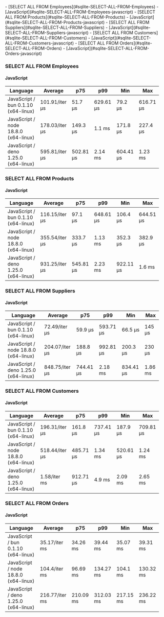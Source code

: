 <link rel="stylesheet" href="https://xhyrom.github.io/benchmarks/index.css" /><script src="https://cdn.jsdelivr.net/npm/apexcharts"></script>
- [SELECT ALL FROM Employees](#sqlite-SELECT-ALL-FROM-Employees)
    - [JavaScript](#sqlite-SELECT-ALL-FROM-Employees-javascript)
- [SELECT ALL FROM Products](#sqlite-SELECT-ALL-FROM-Products)
    - [JavaScript](#sqlite-SELECT-ALL-FROM-Products-javascript)
- [SELECT ALL FROM Suppliers](#sqlite-SELECT-ALL-FROM-Suppliers)
    - [JavaScript](#sqlite-SELECT-ALL-FROM-Suppliers-javascript)
- [SELECT ALL FROM Customers](#sqlite-SELECT-ALL-FROM-Customers)
    - [JavaScript](#sqlite-SELECT-ALL-FROM-Customers-javascript)
- [SELECT ALL FROM Orders](#sqlite-SELECT-ALL-FROM-Orders)
    - [JavaScript](#sqlite-SELECT-ALL-FROM-Orders-javascript)

### <a name="sqlite-SELECT-ALL-FROM-Employees">SELECT ALL FROM Employees</a>

#### <a name="sqlite-SELECT-ALL-FROM-Employees-javascript">JavaScript</a>

| Language                              | Average        | p75       | p99       | Min       | Max       |
| ------------------------------------- | -------------- | --------- | --------- | --------- | --------- |
| JavaScript /  bun 0.1.10 (x64-linux)  | 101.91/iter µs | 51.7 µs   | 629.61 µs | 79.2 µs   | 616.71 µs |
| JavaScript /  node 18.8.0 (x64-linux) | 178.03/iter µs | 149.3 µs  | 1.1 ms    | 171.8 µs  | 227.4 µs  |
| JavaScript /  deno 1.25.0 (x64-linux) | 595.81/iter µs | 502.81 µs | 2.14 ms   | 604.41 µs | 1.23 ms   |


<div id="chart-25"></div>
<script>
new ApexCharts(document.querySelector('#chart-25'), {
                    chart: {
                        height: 320,
                        type: 'line',
                        toolbar: {
                            show: true,
                        },
                        animations: {
                            enabled: true,
                        },
                    },
                    series: [{"name":" deno 1.25.0 (x64-linux)","data":[591898.32,552714.55,552714.55,577783.38,577783.38,577783.38,602028.91,602028.91,552705.6,815532.77,815532.77,875819.37,875819.37,875819.37,875819.37,875819.37,875819.37,875819.37,875819.37,595812.2]},{"name":" bun 0.1.10 (x64-linux)","data":[110639.78,81004.74,81004.74,98359.01,98359.01,98359.01,100534.85,100534.85,85340.62,121582.76,121582.76,142675.07,142675.07,142675.07,142675.07,142675.07,142675.07,142675.07,142675.07,101906.23]},{"name":" node 18.8.0 (x64-linux)","data":[183746.7,190838.53,190838.53,184991.07,184991.07,184991.07,185356.39,185356.39,163732.29,232028.34,232028.34,248774.54,248774.54,248774.54,248774.54,248774.54,248774.54,248774.54,248774.54,178028.11]}],
                    stroke: {
                        width: 1,
                        curve: "straight",
                    },
                    legend: {
                        show: true,
                        showForSingleSeries: true,
                        position: "bottom",
                    },
                    yaxis: {
                        labels: {
                            formatter: function (v) {
                    const time = v;
                    const locale = 'en-US';
                    const type = '/iter';

                    if (time < 1e0) return `${Number((time * 1e3).toFixed(2)).toLocaleString(locale)}${type} ps`;
  
                    if (time < 1e3) return `${Number(time.toFixed(2)).toLocaleString(locale)}${type} ns`;
                    if (time < 1e6) return `${Number((time / 1e3).toFixed(2)).toLocaleString(locale)}${type} µs`;
                    if (time < 1e9) return `${Number((time / 1e6).toFixed(2)).toLocaleString(locale)}${type} ms`;
                    if (time < 1e12) return `${Number((time / 1e9).toFixed(2)).toLocaleString(locale)}${type} s`;
                    if (time < 36e11) return `${Number((time / 60e9).toFixed(2)).toLocaleString(locale)}${type} m`;
                  
                    return `${Number((time / 36e11).toFixed(2)).toLocaleString(locale)}${type} h`;
                }
                        },
                        title: {
                            text: "time per iteration"
                        },
                    },
                    xaxis: {
                        categories: ["dfe4527","48c9bc3","eebfb79","3e0357f","5bb06d6","d53b782","4003018","3ee7b8c","ff3683a","6e218ab","c434a6d","2feb9a5","ff55f3d","00d24dd","d3194b4","3828643","89e8f77","d2c6ac7","c17fc69","Latest"],
                        labels: {
                            show: false,
                        },
                        tooltip: {
                            enabled: false,
                        },
                    },
                    plotOptions: {
                        bar: {
                            distributed: true
                        }
                    }
                }).render()
</script>

### <a name="sqlite-SELECT-ALL-FROM-Products">SELECT ALL FROM Products</a>

#### <a name="sqlite-SELECT-ALL-FROM-Products-javascript">JavaScript</a>

| Language                              | Average        | p75       | p99       | Min       | Max       |
| ------------------------------------- | -------------- | --------- | --------- | --------- | --------- |
| JavaScript /  bun 0.1.10 (x64-linux)  | 116.15/iter µs | 97.1 µs   | 648.61 µs | 106.4 µs  | 644.51 µs |
| JavaScript /  node 18.8.0 (x64-linux) | 355.54/iter µs | 333.7 µs  | 1.13 ms   | 352.3 µs  | 382.9 µs  |
| JavaScript /  deno 1.25.0 (x64-linux) | 931.25/iter µs | 545.81 µs | 2.23 ms   | 922.11 µs | 1.6 ms    |


<div id="chart-26"></div>
<script>
new ApexCharts(document.querySelector('#chart-26'), {
                    chart: {
                        height: 320,
                        type: 'line',
                        toolbar: {
                            show: true,
                        },
                        animations: {
                            enabled: true,
                        },
                    },
                    series: [{"name":" deno 1.25.0 (x64-linux)","data":[889457.16,892547.58,892547.58,921261.27,921261.27,921261.27,947307.27,947307.27,912030.14,1130820.22,1130820.22,1256920.24,1256920.24,1256920.24,1256920.24,1256920.24,1256920.24,1256920.24,1256920.24,931251.41]},{"name":" bun 0.1.10 (x64-linux)","data":[113423.57,116494.72,116494.72,122026.34,122026.34,122026.34,111237,111237,111249.07,163353.92,163353.92,172018.87,172018.87,172018.87,172018.87,172018.87,172018.87,172018.87,172018.87,116145.36]},{"name":" node 18.8.0 (x64-linux)","data":[396700.25,377931,377931,363251.07,363251.07,363251.07,366418.69,366418.69,355225.22,464257.57,464257.57,508806.29,508806.29,508806.29,508806.29,508806.29,508806.29,508806.29,508806.29,355539.41]}],
                    stroke: {
                        width: 1,
                        curve: "straight",
                    },
                    legend: {
                        show: true,
                        showForSingleSeries: true,
                        position: "bottom",
                    },
                    yaxis: {
                        labels: {
                            formatter: function (v) {
                    const time = v;
                    const locale = 'en-US';
                    const type = '/iter';

                    if (time < 1e0) return `${Number((time * 1e3).toFixed(2)).toLocaleString(locale)}${type} ps`;
  
                    if (time < 1e3) return `${Number(time.toFixed(2)).toLocaleString(locale)}${type} ns`;
                    if (time < 1e6) return `${Number((time / 1e3).toFixed(2)).toLocaleString(locale)}${type} µs`;
                    if (time < 1e9) return `${Number((time / 1e6).toFixed(2)).toLocaleString(locale)}${type} ms`;
                    if (time < 1e12) return `${Number((time / 1e9).toFixed(2)).toLocaleString(locale)}${type} s`;
                    if (time < 36e11) return `${Number((time / 60e9).toFixed(2)).toLocaleString(locale)}${type} m`;
                  
                    return `${Number((time / 36e11).toFixed(2)).toLocaleString(locale)}${type} h`;
                }
                        },
                        title: {
                            text: "time per iteration"
                        },
                    },
                    xaxis: {
                        categories: ["dfe4527","48c9bc3","eebfb79","3e0357f","5bb06d6","d53b782","4003018","3ee7b8c","ff3683a","6e218ab","c434a6d","2feb9a5","ff55f3d","00d24dd","d3194b4","3828643","89e8f77","d2c6ac7","c17fc69","Latest"],
                        labels: {
                            show: false,
                        },
                        tooltip: {
                            enabled: false,
                        },
                    },
                    plotOptions: {
                        bar: {
                            distributed: true
                        }
                    }
                }).render()
</script>

### <a name="sqlite-SELECT-ALL-FROM-Suppliers">SELECT ALL FROM Suppliers</a>

#### <a name="sqlite-SELECT-ALL-FROM-Suppliers-javascript">JavaScript</a>

| Language                              | Average        | p75       | p99       | Min       | Max     |
| ------------------------------------- | -------------- | --------- | --------- | --------- | ------- |
| JavaScript /  bun 0.1.10 (x64-linux)  | 72.49/iter µs  | 59.9 µs   | 593.71 µs | 66.5 µs   | 145 µs  |
| JavaScript /  node 18.8.0 (x64-linux) | 204.07/iter µs | 188.8 µs  | 992.81 µs | 200.3 µs  | 230 µs  |
| JavaScript /  deno 1.25.0 (x64-linux) | 848.75/iter µs | 744.41 µs | 2.18 ms   | 834.41 µs | 1.86 ms |


<div id="chart-27"></div>
<script>
new ApexCharts(document.querySelector('#chart-27'), {
                    chart: {
                        height: 320,
                        type: 'line',
                        toolbar: {
                            show: true,
                        },
                        animations: {
                            enabled: true,
                        },
                    },
                    series: [{"name":" deno 1.25.0 (x64-linux)","data":[842242.58,822400.72,822400.72,815882.11,815882.11,815882.11,849855.48,849855.48,816907.28,1064868.14,1064868.14,1092134.08,1092134.08,1092134.08,1092134.08,1092134.08,1092134.08,1092134.08,1092134.08,848747.52]},{"name":" bun 0.1.10 (x64-linux)","data":[75536.13,68224.84,68224.84,69889.78,69889.78,69889.78,78894.42,78894.42,71936.65,97212.59,97212.59,111688.08,111688.08,111688.08,111688.08,111688.08,111688.08,111688.08,111688.08,72493.88]},{"name":" node 18.8.0 (x64-linux)","data":[201453.31,240256.34,240256.34,215357.44,215357.44,215357.44,205463.84,205463.84,206876.57,313372.88,313372.88,269811.65,269811.65,269811.65,269811.65,269811.65,269811.65,269811.65,269811.65,204073.45]}],
                    stroke: {
                        width: 1,
                        curve: "straight",
                    },
                    legend: {
                        show: true,
                        showForSingleSeries: true,
                        position: "bottom",
                    },
                    yaxis: {
                        labels: {
                            formatter: function (v) {
                    const time = v;
                    const locale = 'en-US';
                    const type = '/iter';

                    if (time < 1e0) return `${Number((time * 1e3).toFixed(2)).toLocaleString(locale)}${type} ps`;
  
                    if (time < 1e3) return `${Number(time.toFixed(2)).toLocaleString(locale)}${type} ns`;
                    if (time < 1e6) return `${Number((time / 1e3).toFixed(2)).toLocaleString(locale)}${type} µs`;
                    if (time < 1e9) return `${Number((time / 1e6).toFixed(2)).toLocaleString(locale)}${type} ms`;
                    if (time < 1e12) return `${Number((time / 1e9).toFixed(2)).toLocaleString(locale)}${type} s`;
                    if (time < 36e11) return `${Number((time / 60e9).toFixed(2)).toLocaleString(locale)}${type} m`;
                  
                    return `${Number((time / 36e11).toFixed(2)).toLocaleString(locale)}${type} h`;
                }
                        },
                        title: {
                            text: "time per iteration"
                        },
                    },
                    xaxis: {
                        categories: ["dfe4527","48c9bc3","eebfb79","3e0357f","5bb06d6","d53b782","4003018","3ee7b8c","ff3683a","6e218ab","c434a6d","2feb9a5","ff55f3d","00d24dd","d3194b4","3828643","89e8f77","d2c6ac7","c17fc69","Latest"],
                        labels: {
                            show: false,
                        },
                        tooltip: {
                            enabled: false,
                        },
                    },
                    plotOptions: {
                        bar: {
                            distributed: true
                        }
                    }
                }).render()
</script>

### <a name="sqlite-SELECT-ALL-FROM-Customers">SELECT ALL FROM Customers</a>

#### <a name="sqlite-SELECT-ALL-FROM-Customers-javascript">JavaScript</a>

| Language                              | Average        | p75       | p99       | Min       | Max       |
| ------------------------------------- | -------------- | --------- | --------- | --------- | --------- |
| JavaScript /  bun 0.1.10 (x64-linux)  | 196.31/iter µs | 161.8 µs  | 737.41 µs | 187.9 µs  | 709.81 µs |
| JavaScript /  node 18.8.0 (x64-linux) | 518.44/iter µs | 485.71 µs | 1.34 ms   | 520.61 µs | 1.24 ms   |
| JavaScript /  deno 1.25.0 (x64-linux) | 1.58/iter ms   | 912.71 µs | 4.9 ms    | 2.09 ms   | 2.65 ms   |


<div id="chart-28"></div>
<script>
new ApexCharts(document.querySelector('#chart-28'), {
                    chart: {
                        height: 320,
                        type: 'line',
                        toolbar: {
                            show: true,
                        },
                        animations: {
                            enabled: true,
                        },
                    },
                    series: [{"name":" deno 1.25.0 (x64-linux)","data":[1550080.32,1519298.95,1519298.95,1565514.6,1565514.6,1565514.6,1553621.15,1553621.15,1538242.02,1994805.65,1994805.65,2064313.92,2064313.92,2064313.92,2064313.92,2064313.92,2064313.92,2064313.92,2064313.92,1579440.1]},{"name":" bun 0.1.10 (x64-linux)","data":[195159.85,178121.67,178121.67,186668.92,186668.92,186668.92,190787.46,190787.46,184836.11,239748.39,239748.39,270154.57,270154.57,270154.57,270154.57,270154.57,270154.57,270154.57,270154.57,196312.39]},{"name":" node 18.8.0 (x64-linux)","data":[543640.96,566242.54,566242.54,590741.26,590741.26,590741.26,596676.78,596676.78,624803.95,652006.79,652006.79,717117.71,717117.71,717117.71,717117.71,717117.71,717117.71,717117.71,717117.71,518444.35]}],
                    stroke: {
                        width: 1,
                        curve: "straight",
                    },
                    legend: {
                        show: true,
                        showForSingleSeries: true,
                        position: "bottom",
                    },
                    yaxis: {
                        labels: {
                            formatter: function (v) {
                    const time = v;
                    const locale = 'en-US';
                    const type = '/iter';

                    if (time < 1e0) return `${Number((time * 1e3).toFixed(2)).toLocaleString(locale)}${type} ps`;
  
                    if (time < 1e3) return `${Number(time.toFixed(2)).toLocaleString(locale)}${type} ns`;
                    if (time < 1e6) return `${Number((time / 1e3).toFixed(2)).toLocaleString(locale)}${type} µs`;
                    if (time < 1e9) return `${Number((time / 1e6).toFixed(2)).toLocaleString(locale)}${type} ms`;
                    if (time < 1e12) return `${Number((time / 1e9).toFixed(2)).toLocaleString(locale)}${type} s`;
                    if (time < 36e11) return `${Number((time / 60e9).toFixed(2)).toLocaleString(locale)}${type} m`;
                  
                    return `${Number((time / 36e11).toFixed(2)).toLocaleString(locale)}${type} h`;
                }
                        },
                        title: {
                            text: "time per iteration"
                        },
                    },
                    xaxis: {
                        categories: ["dfe4527","48c9bc3","eebfb79","3e0357f","5bb06d6","d53b782","4003018","3ee7b8c","ff3683a","6e218ab","c434a6d","2feb9a5","ff55f3d","00d24dd","d3194b4","3828643","89e8f77","d2c6ac7","c17fc69","Latest"],
                        labels: {
                            show: false,
                        },
                        tooltip: {
                            enabled: false,
                        },
                    },
                    plotOptions: {
                        bar: {
                            distributed: true
                        }
                    }
                }).render()
</script>

### <a name="sqlite-SELECT-ALL-FROM-Orders">SELECT ALL FROM Orders</a>

#### <a name="sqlite-SELECT-ALL-FROM-Orders-javascript">JavaScript</a>

| Language                              | Average        | p75       | p99       | Min       | Max       |
| ------------------------------------- | -------------- | --------- | --------- | --------- | --------- |
| JavaScript /  bun 0.1.10 (x64-linux)  | 35.17/iter ms  | 34.26 ms  | 39.44 ms  | 35.07 ms  | 39.31 ms  |
| JavaScript /  node 18.8.0 (x64-linux) | 104.4/iter ms  | 96.69 ms  | 134.27 ms | 104.1 ms  | 130.32 ms |
| JavaScript /  deno 1.25.0 (x64-linux) | 216.77/iter ms | 210.09 ms | 312.03 ms | 217.15 ms | 236.22 ms |


<div id="chart-29"></div>
<script>
new ApexCharts(document.querySelector('#chart-29'), {
                    chart: {
                        height: 320,
                        type: 'line',
                        toolbar: {
                            show: true,
                        },
                        animations: {
                            enabled: true,
                        },
                    },
                    series: [{"name":" deno 1.25.0 (x64-linux)","data":[220932505.03,229882140.73,229882140.73,217659346.15,217659346.15,217659346.15,220402227.72,220402227.72,233705182.27,274421581.02,274421581.02,288947311.95,288947311.95,288947311.95,288947311.95,288947311.95,288947311.95,288947311.95,288947311.95,216772782.44]},{"name":" bun 0.1.10 (x64-linux)","data":[35054120.54,32867966.45,32867966.45,34608823.55,34608823.55,34608823.55,35456924.18,35456924.18,33385718.34,43756224.82,43756224.82,50577250.2,50577250.2,50577250.2,50577250.2,50577250.2,50577250.2,50577250.2,50577250.2,35173516.46]},{"name":" node 18.8.0 (x64-linux)","data":[103160949.19,110517111.32,110517111.32,108916916.79,108916916.79,108916916.79,104116054.72,104116054.72,112137470.3,135278434.1,135278434.1,137557983.83,137557983.83,137557983.83,137557983.83,137557983.83,137557983.83,137557983.83,137557983.83,104399459.99]}],
                    stroke: {
                        width: 1,
                        curve: "straight",
                    },
                    legend: {
                        show: true,
                        showForSingleSeries: true,
                        position: "bottom",
                    },
                    yaxis: {
                        labels: {
                            formatter: function (v) {
                    const time = v;
                    const locale = 'en-US';
                    const type = '/iter';

                    if (time < 1e0) return `${Number((time * 1e3).toFixed(2)).toLocaleString(locale)}${type} ps`;
  
                    if (time < 1e3) return `${Number(time.toFixed(2)).toLocaleString(locale)}${type} ns`;
                    if (time < 1e6) return `${Number((time / 1e3).toFixed(2)).toLocaleString(locale)}${type} µs`;
                    if (time < 1e9) return `${Number((time / 1e6).toFixed(2)).toLocaleString(locale)}${type} ms`;
                    if (time < 1e12) return `${Number((time / 1e9).toFixed(2)).toLocaleString(locale)}${type} s`;
                    if (time < 36e11) return `${Number((time / 60e9).toFixed(2)).toLocaleString(locale)}${type} m`;
                  
                    return `${Number((time / 36e11).toFixed(2)).toLocaleString(locale)}${type} h`;
                }
                        },
                        title: {
                            text: "time per iteration"
                        },
                    },
                    xaxis: {
                        categories: ["dfe4527","48c9bc3","eebfb79","3e0357f","5bb06d6","d53b782","4003018","3ee7b8c","ff3683a","6e218ab","c434a6d","2feb9a5","ff55f3d","00d24dd","d3194b4","3828643","89e8f77","d2c6ac7","c17fc69","Latest"],
                        labels: {
                            show: false,
                        },
                        tooltip: {
                            enabled: false,
                        },
                    },
                    plotOptions: {
                        bar: {
                            distributed: true
                        }
                    }
                }).render()
</script>

